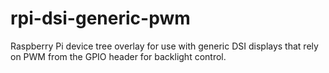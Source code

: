 # rpi-dsi-generic-pwm
Raspberry Pi device tree overlay for use with generic DSI displays that rely on PWM from the GPIO header for backlight control.
